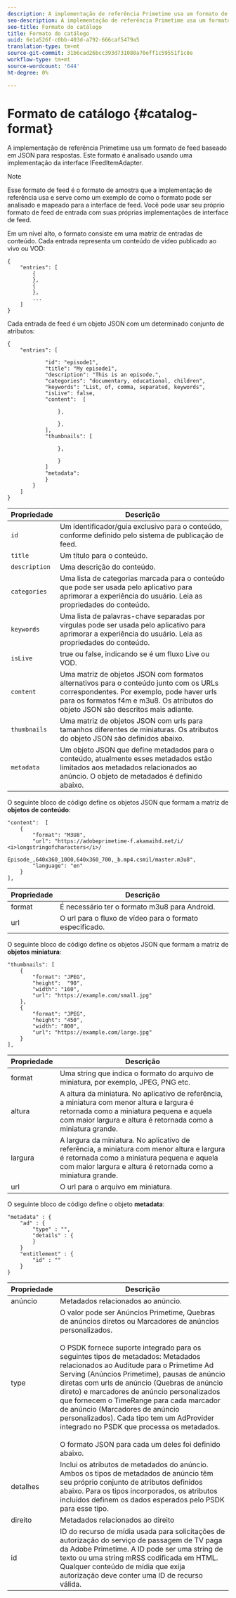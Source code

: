 ```yaml
---
description: A implementação de referência Primetime usa um formato de feed baseado em JSON para respostas. Este formato é analisado usando uma implementação da interface IFeedItemAdapter.
seo-description: A implementação de referência Primetime usa um formato de feed baseado em JSON para respostas. Este formato é analisado usando uma implementação da interface IFeedItemAdapter.
seo-title: Formato do catálogo
title: Formato do catálogo
uuid: 6e1a526f-c0bb-403d-a792-666caf5479a5
translation-type: tm+mt
source-git-commit: 31b6cad26bcc393d731080a70eff1c59551f1c8e
workflow-type: tm+mt
source-wordcount: '644'
ht-degree: 0%

---
```



# Formato de catálogo {#catalog-format}

A implementação de referência Primetime usa um formato de feed baseado em JSON para respostas. Este formato é analisado usando uma implementação da interface IFeedItemAdapter.

>[!NOTE]
>
>Esse formato de feed é o formato de amostra que a implementação de referência usa e serve como um exemplo de como o formato pode ser analisado e mapeado para a interface de feed. Você pode usar seu próprio formato de feed de entrada com suas próprias implementações de interface de feed.

Em um nível alto, o formato consiste em uma matriz de entradas de conteúdo. Cada entrada representa um conteúdo de vídeo publicado ao vivo ou VOD:

```
{
    "entries": [
        {
        },
        {
        },
        ...
    ]
}
```

Cada entrada de feed é um objeto JSON com um determinado conjunto de atributos:

```
{
    "entries": [
        
            "id": "episode1",
            "title": "My episode1",
            "description": "This is an episode.",
            "categories": "documentary, educational, children",
            "keywords": "List, of, comma, separated, keywords",
            "isLive": false,
            "content":  [
                
                },
                
                },
            ],
            "thumbnails": [
                
                },
                
                }
            ]
            "metadata": 
            } 
        }
    ]
}
```

| Propriedade | Descrição |
|---|---|
| `id` | Um identificador/guia exclusivo para o conteúdo, conforme definido pelo sistema de publicação de feed. |
| `title` | Um título para o conteúdo. |
| `description` | Uma descrição do conteúdo. |
| `categories` | Uma lista de categorias marcada para o conteúdo que pode ser usada pelo aplicativo para aprimorar a experiência do usuário. Leia as propriedades do conteúdo. |
| `keywords` | Uma lista de palavras-chave separadas por vírgulas pode ser usada pelo aplicativo para aprimorar a experiência do usuário. Leia as propriedades do conteúdo. |
| `isLive` | true ou false, indicando se é um fluxo Live ou VOD. |
| `content` | Uma matriz de objetos JSON com formatos alternativos para o conteúdo junto com os URLs correspondentes. Por exemplo, pode haver urls para os formatos f4m e m3u8. Os atributos do objeto JSON são descritos mais adiante. |
| `thumbnails` | Uma matriz de objetos JSON com urls para tamanhos diferentes de miniaturas. Os atributos do objeto JSON são definidos abaixo. |
| `metadata` | Um objeto JSON que define metadados para o conteúdo, atualmente esses metadados estão limitados aos metadados relacionados ao anúncio. O objeto de metadados é definido abaixo. |

O seguinte bloco de código define os objetos JSON que formam a matriz de **objetos de conteúdo**:

```
"content":  [
    {
        "format": "M3U8",
        "url": "https://adobeprimetime-f.akamaihd.net/i/
<i>longstringofcharacters</i>/
                 Episode_,640x360_1000,640x360_700,_b.mp4.csmil/master.m3u8",
        "language": "en"
    }  
],
```

| Propriedade | Descrição |
|--- |--- |
| format | É necessário ter o formato m3u8 para Android. |
| url | O url para o fluxo de vídeo para o formato especificado. |

O seguinte bloco de código define os objetos JSON que formam a matriz de **objetos miniatura**:

```
"thumbnails": [
    {
        "format": "JPEG",
        "height":  "90",
        "width": "160",
        "url": "https://example.com/small.jpg"
    },
    {
        "format": "JPEG",
        "height": "450",
        "width": "800",
        "url": "https://example.com/large.jpg"
    }
],
```

| Propriedade | Descrição |
|---|---|
| format | Uma string que indica o formato do arquivo de miniatura, por exemplo, JPEG, PNG etc. |
| altura | A altura da miniatura. No aplicativo de referência, a miniatura com menor altura e largura é retornada como a miniatura pequena e aquela com maior largura e altura é retornada como a miniatura grande. |
| largura | A largura da miniatura. No aplicativo de referência, a miniatura com menor altura e largura é retornada como a miniatura pequena e aquela com maior largura e altura é retornada como a miniatura grande. |
| url | O url para o arquivo em miniatura. |

O seguinte bloco de código define o objeto **metadata**:

```
"metadata" : {
    "ad" : {
        "type" : "",
        "details" : {
        }
    }
    "entitlement" : {
        "id" : ""
    }
}
```

| Propriedade | Descrição |
|--- |--- |
| anúncio | Metadados relacionados ao anúncio. |
| type | O valor pode ser Anúncios Primetime, Quebras de anúncios diretos ou Marcadores de anúncios personalizados. <br/><br/>O PSDK fornece suporte integrado para os seguintes tipos de metadados: Metadados relacionados ao Auditude para o Primetime Ad Serving (Anúncios Primetime), pausas de anúncio diretas com urls de anúncio (Quebras de anúncio direto) e marcadores de anúncio personalizados que fornecem o TimeRange para cada marcador de anúncio (Marcadores de anúncio personalizados). Cada tipo tem um AdProvider integrado no PSDK que processa os metadados.  <br/><br/>O formato JSON para cada um deles foi definido abaixo. |
| detalhes | Inclui os atributos de metadados do anúncio. Ambos os tipos de metadados de anúncio têm seu próprio conjunto de atributos definidos abaixo. Para os tipos incorporados, os atributos incluídos definem os dados esperados pelo PSDK para esse tipo. |
| direito | Metadados relacionados ao direito |
| id | ID do recurso de mídia usada para solicitações de autorização do serviço de passagem de TV paga da Adobe Primetime. A ID pode ser uma string de texto ou uma string mRSS codificada em HTML. Qualquer conteúdo de mídia que exija autorização deve conter uma ID de recurso válida. |

